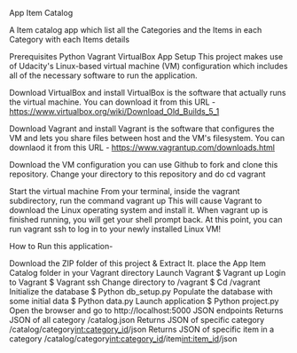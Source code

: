 App Item Catalog

A Item catalog app which list all the Categories and the Items in each Category with each Items details

Prerequisites
Python
Vagrant
VirtualBox
App Setup
This project makes use of Udacity's Linux-based virtual machine (VM) configuration which includes all of the necessary software to run the application.

Download VirtualBox and install
VirtualBox is the software that actually runs the virtual machine.
You can download it from this URL - https://www.virtualbox.org/wiki/Download_Old_Builds_5_1

Download Vagrant and install
Vagrant is the software that configures the VM and lets you share files between host and the VM's filesystem.
You can downlaod it from this URL - https://www.vagrantup.com/downloads.html

Download the VM configuration
you can use Github to fork and clone this repository.
Change your directory to this repository and do cd vagrant

Start the virtual machine
From your terminal, inside the vagrant subdirectory, run the command vagrant up
This will cause Vagrant to download the Linux operating system and install it.
When vagrant up is finished running, you will get your shell prompt back.
At this point, you can run vagrant ssh to log in to your newly installed Linux VM!

How to Run this application-

Download the ZIP folder of this project & Extract It.
place the App Item Catalog folder in your Vagrant directory
Launch Vagrant
$ Vagrant up 
Login to Vagrant
$ Vagrant ssh
Change directory to /vagrant
$ Cd /vagrant
Initialize the database
$ Python db_setup.py
Populate the database with some initial data
$ Python data.py
Launch application
$ Python project.py
Open the browser and go to http://localhost:5000
JSON endpoints
Returns JSON of all category
/catalog.json
Returns JSON of specific category
/catalog/category<int:category_id>/json
Returns JSON of specific item in a category
/catalog/category<int:category_id>/item<int:item_id>/json